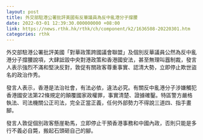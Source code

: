 ```yaml
---
layout: post
title: 外交部駐港公署批評美國有反華議員為反中亂港分子撐腰
date: 2022-03-01 12:39:30.000000000 +08:00
link: https://news.rthk.hk/rthk/ch/component/k2/1636508-20220301.htm
categories: rthk
---
```


外交部駐港公署批評美國「對華政策跨國議會聯盟」及個別反華議員公然為反中亂港分子撐腰說項，大肆詆毀中央對港政策和香港國安法，甚至無理叫囂制裁，發言人表示強烈不滿和堅決反對，敦促有關政客尊重事實、認清大勢，立即停止欺世盜名的政治作秀。

發言人表示，香港是法治社會，有法必依，違法必究。有關反中亂港分子涉嫌觸犯香港國安法第22條規定的顛覆國家政權罪，事實清楚、證據確鑿。特區警方嚴格執法、司法機關公正司法，完全正當正義，任何外部勢力不得說三道四、指手畫腳。

發言人敦促個別政客懸崖勒馬，立即停止干預香港事務和中國內政，否則只能是多行不義必自斃，搬起石頭砸自己的腳。
